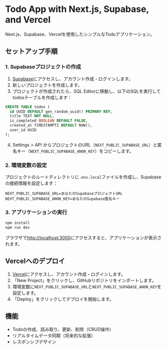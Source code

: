 # Todo App with Next.js, Supabase, and Vercel

Next.js、Supabase、Vercelを使用したシンプルなTodoアプリケーション。

## セットアップ手順

### 1. Supabaseプロジェクトの作成

1. [Supabase](https://supabase.com/)にアクセスし、アカウント作成・ログインします。
2. 新しいプロジェクトを作成します。
3. プロジェクトが作成されたら、SQL Editorに移動し、以下のSQLを実行してtodosテーブルを作成します：

```sql
CREATE TABLE todos (
  id UUID DEFAULT gen_random_uuid() PRIMARY KEY,
  title TEXT NOT NULL,
  is_completed BOOLEAN DEFAULT FALSE,
  created_at TIMESTAMPTZ DEFAULT NOW(),
  user_id UUID
);
```

4. Settings > API からプロジェクトのURL（`NEXT_PUBLIC_SUPABASE_URL`）と匿名キー（`NEXT_PUBLIC_SUPABASE_ANON_KEY`）をコピーします。

### 2. 環境変数の設定

プロジェクトのルートディレクトリに`.env.local`ファイルを作成し、Supabaseの接続情報を設定します：

```
NEXT_PUBLIC_SUPABASE_URL=あなたのSupabaseプロジェクトURL
NEXT_PUBLIC_SUPABASE_ANON_KEY=あなたのSupabase匿名キー
```

### 3. アプリケーションの実行

```bash
npm install
npm run dev
```

ブラウザで[http://localhost:3000](http://localhost:3000)にアクセスすると、アプリケーションが表示されます。

## Vercelへのデプロイ

1. [Vercel](https://vercel.com/)にアクセスし、アカウント作成・ログインします。
2. 「New Project」をクリックし、GitHubリポジトリをインポートします。
3. 環境変数に`NEXT_PUBLIC_SUPABASE_URL`と`NEXT_PUBLIC_SUPABASE_ANON_KEY`を設定します。
4. 「Deploy」をクリックしてデプロイを開始します。

## 機能

- Todoの作成、読み取り、更新、削除（CRUD操作）
- リアルタイムデータ同期（将来的な拡張）
- レスポンシブデザイン
